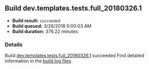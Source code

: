 ## Build dev.templates.tests.full_20180326.1
- **Build result:** `succeeded`
- **Build queued:** 3/26/2018 5:00:03 AM
- **Build duration:** 376.22 minutes
### Details
Build [dev.templates.tests.full_20180326.1](https://winappstudio.visualstudio.com/web/build.aspx?pcguid=a4ef43be-68ce-4195-a619-079b4d9834c2&builduri=vstfs%3a%2f%2f%2fBuild%2fBuild%2f25342) succeeded
Find detailed information in the [build log files](https://uwpctdiags.blob.core.windows.net/buildlogs/dev.templates.tests.full_20180326.1_logs.zip)
